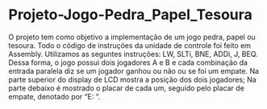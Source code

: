 # Projeto-Jogo-Pedra_Papel_Tesoura
O projeto tem como objetivo a implementação de um jogo pedra, papel ou tesoura.
Todo o código de instruções da unidade de controle foi feito em Assembly. 
Utilizamos as seguntes instruções:
LW, 
SLTi,
BNE,
ADDi, 
J,
BEQ.
Dessa forma, o jogo possui dois jogadores A e B e cada combinação da entrada paralela diz se um
jogador ganhou ou não ou se foi um empate.
Na parte superior do display de LCD mostra a posição dos dois jogadores; Na parte
debaixo é mostrado o placar de cada um, seguido pelo placar de empate, denotado por “E: ”.
